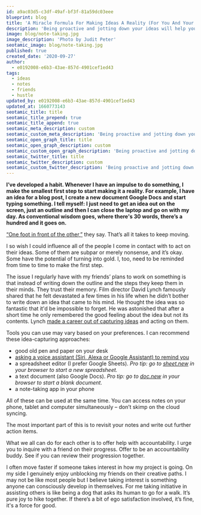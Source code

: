 ```yaml
---
id: a9ac03d5-c3df-49af-bf3f-81a59dc03eee
blueprint: blog
title: 'A Miracle Formula For Making Ideas A Reality (For You And Your Friends)'
description: 'Being proactive and jotting down your ideas will help you materialize them. I do it for myself and encourage others to use this simple trick.'
image: blog/note-taking.jpg
image_description: 'Photo by Judit Peter'
seotamic_image: blog/note-taking.jpg
published: true
created_date: '2020-09-27'
author:
  - e0192008-e6b3-43ae-857d-4901cef1ed43
tags:
  - ideas
  - notes
  - friends
  - hustle
updated_by: e0192008-e6b3-43ae-857d-4901cef1ed43
updated_at: 1660773143
seotamic_title: title
seotamic_title_prepend: true
seotamic_title_append: true
seotamic_meta_description: custom
seotamic_custom_meta_description: 'Being proactive and jotting down your ideas will help you materialize them. I do it for myself and encourage others to use this simple trick.'
seotamic_open_graph_title: title
seotamic_open_graph_description: custom
seotamic_custom_open_graph_description: 'Being proactive and jotting down your ideas will help you materialize them. I do it for myself and encourage others to use this simple trick.'
seotamic_twitter_title: title
seotamic_twitter_description: custom
seotamic_custom_twitter_description: 'Being proactive and jotting down your ideas will help you materialize them. I do it for myself and encourage others to use this simple trick.'
---
```

**I’ve developed a habit. Whenever I have an impulse to do something, I make the smallest first step to start making it a reality. For example, I have an idea for a blog post, I create a new document Google Docs and start typing something. I tell myself: I just need to get an idea out on the screen, just an outline and then I can close the laptop and go on with my day. As conventional wisdom goes, where there's 30 words, there’s a hundred and it goes on.**

[“One foot in front of the other,”](https://www.youtube.com/watch?v=OORsz2d1H7s) they say. That’s all it takes to keep moving.

I so wish I could influence all of the people I come in contact with to act on their ideas. Some of them are subpar or merely nonsense, and it’s okay. Some have the potential of turning into gold. I, too, need to be reminded from time to time to make the first step.

The issue I regularly have with my friends’ plans to work on something is that instead of writing down the outline and the steps they keep them in their minds. They trust their memory. Film director David Lynch famously shared that he felt devastated a few times in his life when he didn’t bother to write down an idea that came to his mind. He thought the idea was so fantastic that it'd be impossible to forget. He was astonished that after a short time he only remembered the good feeling about the idea but not its contents. Lynch [made a career out of capturing ideas](https://youtu.be/mFsBaa_MEzM) and acting on them. 

Tools you can use may vary based on your preferences. I can recommend these idea-capturing approaches:

- good old pen and paper on your desk
- [asking a voice assistant (Siri, Alexa or Google Assistant) to remind you](/blog/how-i-stay-productive-with-my-to-do-lists)
- a spreadsheet editor (I prefer Google Sheets). *Pro tip: go to [sheet.new](https://sheet.new) in your browser to start a new spreadsheet.*
- a text document (also Google Docs). *Pro tip: go to [doc.new](https://doc.new) in your browser to start a blank document.*
- a note-taking app in your phone

All of these can be used at the same time. You can access notes on your phone, tablet and computer simultaneously – don’t skimp on the cloud syncing.

The most important part of this is to revisit your notes and write out further action items.

What we all can do for each other is to offer help with accountability. I urge you to inquire with a friend on their progress. Offer to be an accountability buddy. See if you can review their progression together.

I often move faster if someone takes interest in how my project is going. On my side I genuinely enjoy unblocking my friends on their creative paths. I may not be like most people but I believe taking interest is something anyone can consciously develop in themselves. For me taking initiative in assisting others is like being a dog that asks its human to go for a walk. It’s pure joy to hike together. If there’s a bit of ego satisfaction involved, it’s fine, it's a force for good.
